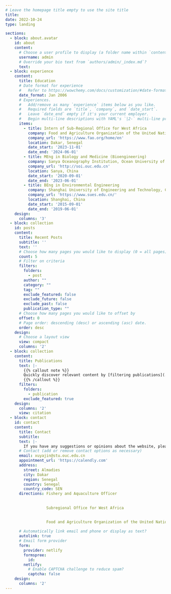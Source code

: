 ```yaml
---
# Leave the homepage title empty to use the site title
title:
date: 2022-10-24
type: landing

sections:
  - block: about.avatar
    id: about
    content:
      # Choose a user profile to display (a folder name within `content/authors/`)
      username: admin
      # Override your bio text from `authors/admin/_index.md`?
      text:
  - block: experience
    content:
      title: Education
      # Date format for experience
      #   Refer to https://wowchemy.com/docs/customization/#date-format
      date_format: Jan 2006
      # Experiences.
      #   Add/remove as many `experience` items below as you like.
      #   Required fields are `title`, `company`, and `date_start`.
      #   Leave `date_end` empty if it's your current employer.
      #   Begin multi-line descriptions with YAML's `|2-` multi-line prefix.
      items:
        - title: Intern of Sub-Regional Office for West Africa
          company: Food and Agriculture Organization of the United Nations
          company_url: 'https://www.fao.org/home/en'
          location: Dakar, Senegal
          date_start: '2023-11-01'
          date_end: '2024-06-01'
        - title: MEng in Biology and Medicine (Bioengineering)
          company: Sanya Oceanography Institution, Ocean University of China
          company_url: 'http://soi.ouc.edu.cn'
          location: Sanya, China
          date_start: '2020-09-01'
          date_end: '2023-06-01'
        - title: BEng in Environmental Engineering
          company: Shanghai University of Engineering and Technology, College of Chemistry and Chemical Engineering
          company_url: 'https://www.sues.edu.cn/'
          location: Shanghai, China
          date_start: '2015-09-01'
          date_end: '2019-06-01'
    design:
      columns: '3'
  - block: collection
    id: posts
    content:
      title: Recent Posts
      subtitle: ''
      text: ''
      # Choose how many pages you would like to display (0 = all pages)
      count: 5
      # Filter on criteria
      filters:
        folders:
          - post
        author: ""
        category: ""
        tag: ""
        exclude_featured: false
        exclude_future: false
        exclude_past: false
        publication_type: ""
      # Choose how many pages you would like to offset by
      offset: 0
      # Page order: descending (desc) or ascending (asc) date.
      order: desc
    design:
      # Choose a layout view
      view: compact
      columns: '2'
  - block: collection
    content:
      title: Publications
      text: |-
        {{% callout note %}}
        Quickly discover relevant content by [filtering publications](./publication/).
        {{% /callout %}}
      filters:
        folders:
          - publication
        exclude_featured: true
    design:
      columns: '2'
      view: citation
  - block: contact
    id: contact
    content:
      title: Contact
      subtitle:
      text: |-
        If you have any suggestions or opinions about the website, please feel free to contact me by email.
      # Contact (add or remove contact options as necessary)
      email: xuyajin@stu.ouc.edu.cn
      appointment_url: 'https://calendly.com'
      address:
        street: Almadies
        city: Dakar
        region: Senegal
        country: Senegal
        country_code: SEN
      directions: Fishery and Aquaculture Officer
    
    
                  Subregional Office for West Africa
    

                  Food and Agriculture Organization of the United Nations (FAO)
    
      # Automatically link email and phone or display as text?
      autolink: true
      # Email form provider
      form:
        provider: netlify
        formspree:
          id:
        netlify:
          # Enable CAPTCHA challenge to reduce spam?
          captcha: false
    design:
      columns: '2'
---
```

